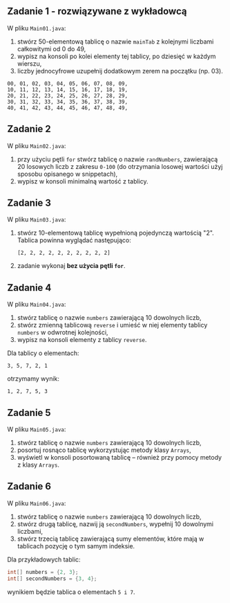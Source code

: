 ## Zadanie 1 - rozwiązywane z wykładowcą

W pliku `Main01.java`:

1. stwórz 50-elementową tablicę o nazwie `mainTab` z kolejnymi liczbami całkowitymi od 0 do 49,
2. wypisz na konsoli po kolei elementy tej tablicy, po dziesięć w każdym wierszu,
3. liczby jednocyfrowe uzupełnij dodatkowym zerem na początku (np. 03).

```
00, 01, 02, 03, 04, 05, 06, 07, 08, 09,
10, 11, 12, 13, 14, 15, 16, 17, 18, 19,
20, 21, 22, 23, 24, 25, 26, 27, 28, 29,
30, 31, 32, 33, 34, 35, 36, 37, 38, 39,
40, 41, 42, 43, 44, 45, 46, 47, 48, 49,
```


## Zadanie 2

W pliku `Main02.java`:

1. przy użyciu pętli `for` stwórz tablicę o nazwie `randNumbers`, zawierającą 20 losowych liczb z zakresu `0-100` (do otrzymania losowej wartości użyj sposobu opisanego w snippetach),
2. wypisz w konsoli minimalną wartość z tablicy.


## Zadanie 3

W pliku `Main03.java`:

1. stwórz 10-elementową tablicę wypełnioną pojedynczą wartością "2". Tablica powinna wyglądać następująco:
    ````
    [2, 2, 2, 2, 2, 2, 2, 2, 2, 2]
    ````
2. zadanie wykonaj **bez użycia pętli `for`**.


## Zadanie 4

W pliku `Main04.java`:

1. stwórz tablicę o nazwie `numbers` zawierającą 10 dowolnych liczb,
2. stwórz zmienną tablicową `reverse` i umieść w niej elementy tablicy `numbers` w odwrotnej kolejności,
3. wypisz na konsoli elementy z tablicy `reverse`.

Dla tablicy o elementach:
```
3, 5, 7, 2, 1
```
otrzymamy wynik:
```
1, 2, 7, 5, 3
```


## Zadanie 5

W pliku `Main05.java`:

1. stwórz tablicę o nazwie `numbers` zawierającą 10 dowolnych liczb,
2. posortuj rosnąco tablicę wykorzystując metody klasy `Arrays`,
3. wyświetl w konsoli posortowaną tablicę – również przy pomocy metody z klasy `Arrays`.


## Zadanie 6

W pliku `Main06.java`:

1. stwórz tablicę o nazwie `numbers` zawierającą 10 dowolnych liczb,
2. stwórz drugą tablicę, nazwij ją `secondNumbers`, wypełnij 10 dowolnymi liczbami,
3. stwórz trzecią tablicę zawierającą sumy elementów, które mają w tablicach pozycję o tym samym indeksie.

Dla przykładowych tablic:
```java
int[] numbers = {2, 3};
int[] secondNumbers = {3, 4};
```
wynikiem będzie tablica o elementach `5 i 7`.
